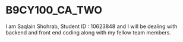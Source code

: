 # B9CY100_CA_TWO

I am Saqlain Shohrab, Student ID : 10623848 and I will be dealing with backend and front end coding along with my fellow team members.